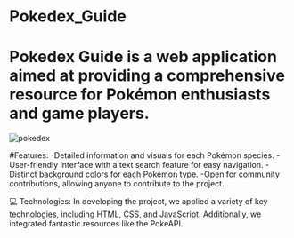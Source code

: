 # Pokedex_Guide
# Pokedex Guide is a web application aimed at providing a comprehensive resource for Pokémon enthusiasts and game players. 
![pokedex](https://github.com/TG1989/Pokedex_Guide/assets/115742987/b6f8422b-f35e-4445-bc08-ba9bc931c0b0)

#Features:
-Detailed information and visuals for each Pokémon species.
-User-friendly interface with a text search feature for easy navigation.
-Distinct background colors for each Pokémon type.
-Open for community contributions, allowing anyone to contribute to the project.

💻 Technologies:
In developing the project, we applied a variety of key technologies, including HTML, CSS, and JavaScript. Additionally, we integrated fantastic resources like the PokeAPI.
